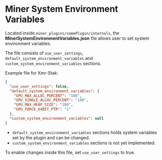 # Miner System Environment Variables

Located inside `miner_plugins/somePlugin/internals`, the **MinerSystemEnvironmentVariables.json** file allows user to set system environment variables.

The file consists of `use_user_settings`, `default_system_environment_variables` and `custom_system_environment_variables` sections.

Example file for Xmr-Stak: 
```JSON
{
  "use_user_settings": false,
  "default_system_environment_variables": {
    "GPU_MAX_ALLOC_PERCENT": "100",
    "GPU_SINGLE_ALLOC_PERCENT": "100",
    "GPU_MAX_HEAP_SIZE": "100",
    "GPU_FORCE_64BIT_PTR": "1"
  },
  "custom_system_environment_variables": null
}
```
- `default_system_environment_variables` sections holds system variables set by the plugin and can be changed.
- `custom_system_environment_variables` sections is not yet implemented.

To enable changes inside this file, set `use_user_settings` to true.

